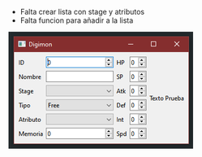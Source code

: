 - Falta crear lista con stage y atributos
- Falta funcion para añadir a la lista

![Ventana actual](ventana.png)